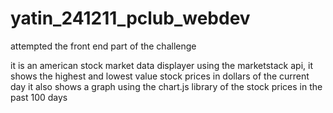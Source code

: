 # yatin_241211_pclub_webdev
attempted the front end part of the challenge

it is an american stock market data displayer
using the marketstack api, it shows the highest and lowest value stock prices in dollars of the current day
it also shows a graph using the chart.js library of the stock prices in the past 100 days
